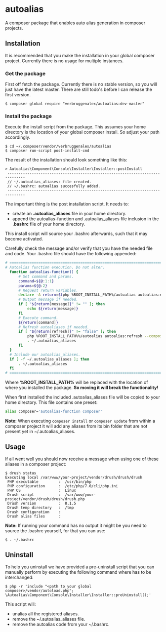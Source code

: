 # autoalias
A composer package that enables auto alias generation in composer
projects.

## Installation
It is recommended that you make the installation in your global composer
project. Currently there is no usage for multiple instances.

### Get the package
First off fetch the package. Currently there is no stable version, so 
you will just have the latest master. There are still todo's before I
can release the first version.
```
$ composer global require "verbruggenalex/autoalias:dev-master"
```

### Install the package
Execute the install script from the package. This assumes your home 
directory is the location of your global composer install. So adjust
your path accordingly.
```
$ cd ~/.composer/vendor/verbruggenalex/autoalias
$ composer run-script post-install-cmd
```

The result of the installation should look something like this:
```
> Autoalias\Component\Console\Installer\Installer::postInstall
 ------------------------------------------------------------------------------
 // ~/.autoalias_aliases: file created.
 // ~/.bashrc: autoalias succesfully added.
 ------------------------------------------------------------------------------
```
The important thing is the post installation script. It needs to:
- create an **.autoalias_aliases** file in your home directory.
- append the autoalias-function and .autoalias_aliases file inclusion
in the **.bashrc** file of your home directory.
 
This install script will source your .bashrc afterwards, such that it
may become activated.
 
Carefully check the message and/or verify that you have the needed
file and code. Your .bashrc file should have the following appended:
```bash
# ================================================================================
# Autoalias function execution. Do not alter.
  function autoalias-function() {
      # Set command and params.
      command=${@:1:1}
      params=${@:2}
      # Request return variables.
      declare -A return=$(php %ROOT_INSTALL_PATH%/autoalias autoalias:execute --command="${command}" --params="${params// \ }")
      # Output message if needed.
      if [ "${return[message]}" != "" ]; then
          echo ${return[message]}
      fi
      # Execute command.
      ${return[command]}
      # Refresh autoaliases if needed.
      if [ "${return[refresh]}" != "false" ]; then
          php %ROOT_INSTALL_PATH%%/autoalias autoalias:refresh --composer-json="${return[refresh]}"
          . ~/.autoalias_aliases
      fi
  }
  # Include our autoalias_aliases.
  if [ -f ~/.autoalias_aliases ]; then
      . ~/.autoalias_aliases
  fi
# ================================================================================
 ```
Where **%ROOT_INSTALL_PATH%** will be replaced with the location of where
you installed the package. **So moving it will break the functionality!**

When first installed the included .autoalias_aliases file will be copied
to your home directory. This file contains one preset:
```bash
alias composer='autoalias-function composer'
```
**Note:** When executing `composer install` or `composer update` from
within a composer project it will add any aliases from its bin folder
that are not present yet in ~/.autoalias_aliases.
 
## Usage
If all went well you should now receive a message when using one of
these aliases in a composer project:
```
$ drush status
Executing local /var/www/your-project/vendor/drush/drush/drush
 PHP executable         :  /usr/bin/php
 PHP configuration      :  /etc/php/7.0/cli/php.ini
 PHP OS                 :  Linux
 Drush script           :  /var/www/your-project/vendor/drush/drush/drush.php
 Drush version          :  8.1.5
 Drush temp directory   :  /tmp
 Drush configuration    :
 Drush alias files      :
```

**Note:** If running your command has no output it might be you need to
source the .bashrc yourself, for that you can use:
```
$ . ~/.bashrc
```

## Uninstall
To help you uninstall we have provided a pre-uninstall script that you
can manually perform by executing the following command where
<path to your global composer> has to be interchanged: 
```
$ php -r 'include "<path to your global composer>/vendor/autoload.php"; \Autoalias\Component\Console\Installer\Installer::preUninstall();'
```

This script will:
- unalias all the registered aliases.
- remove the ~/.autoalias_aliases file.
- remove the autoalias code from your ~/.bashrc.